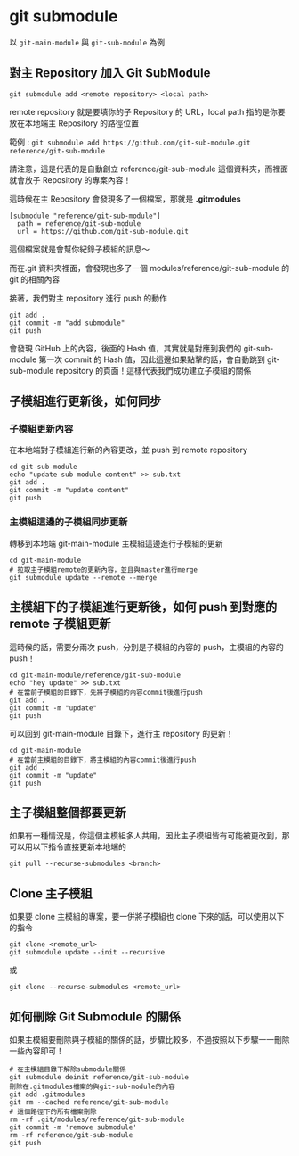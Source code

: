 # git submodule
以 `git-main-module` 與 `git-sub-module` 為例

## 對主 Repository 加入 Git SubModule
`git submodule add <remote repository> <local path>`

remote repository 就是要填你的子 Repository 的 URL，local path 指的是你要放在本地端主 Repository 的路徑位置

範例 : 
`git submodule add https://github.com/git-sub-module.git reference/git-sub-module`


請注意，這是代表的是自動創立 reference/git-sub-module 這個資料夾，而裡面就會放子 Repository 的專案內容！

這時候在主 Repository 會發現多了一個檔案，那就是 **.gitmodules**
```
[submodule "reference/git-sub-module"]
  path = reference/git-sub-module
  url = https://github.com/git-sub-module.git
```

這個檔案就是會幫你紀錄子模組的訊息～

而在.git 資料夾裡面，會發現也多了一個 modules/reference/git-sub-module 的 git 的相關內容

接著，我們對主 repository 進行 push 的動作
```
git add .
git commit -m "add submodule"
git push
```

會發現 GitHub 上的內容，後面的 Hash 值，其實就是對應到我們的 git-sub-module 第一次 commit 的 Hash 值，因此這邊如果點擊的話，會自動跳到 git-sub-module repository 的頁面！這樣代表我們成功建立子模組的關係

## 子模組進行更新後，如何同步

### 子模組更新內容
在本地端對子模組進行新的內容更改，並 push 到 remote repository

```
cd git-sub-module
echo "update sub module content" >> sub.txt
git add .
git commit -m "update content"
git push
```

### 主模組這邊的子模組同步更新
轉移到本地端 git-main-module 主模組這邊進行子模組的更新
```
cd git-main-module
# 拉取主子模組remote的更新內容，並且與master進行merge
git submodule update --remote --merge
```

## 主模組下的子模組進行更新後，如何 push 到對應的 remote 子模組更新

這時候的話，需要分兩次 push，分別是子模組的內容的 push，主模組的內容的 push！

```
cd git-main-module/reference/git-sub-module
echo "hey update" >> sub.txt
# 在當前子模組的目錄下，先將子模組的內容commit後進行push
git add .
git commit -m "update"
git push
```

可以回到 git-main-module 目錄下，進行主 repository 的更新！

```
cd git-main-module
# 在當前主模組的目錄下，將主模組的內容commit後進行push
git add .
git commit -m "update"
git push
```

## 主子模組整個都要更新

如果有一種情況是，你這個主模組多人共用，因此主子模組皆有可能被更改到，那可以用以下指令直接更新本地端的

`git pull --recurse-submodules <branch>`

## Clone 主子模組
如果要 clone 主模組的專案，要一併將子模組也 clone 下來的話，可以使用以下的指令

```
git clone <remote_url>
git submodule update --init --recursive
```
或
```
git clone --recurse-submodules <remote_url>
```

## 如何刪除 Git Submodule 的關係

如果主模組要刪除與子模組的關係的話，步驟比較多，不過按照以下步驟一一刪除一些內容即可！
```
# 在主模組目錄下解除submodule關係
git submodule deinit reference/git-sub-module
刪除在.gitmodules檔案的與git-sub-module的內容
git add .gitmodules
git rm --cached reference/git-sub-module
# 這個路徑下的所有檔案刪除
rm -rf .git/modules/reference/git-sub-module 
git commit -m 'remove submodule'
rm -rf reference/git-sub-module
git push
```